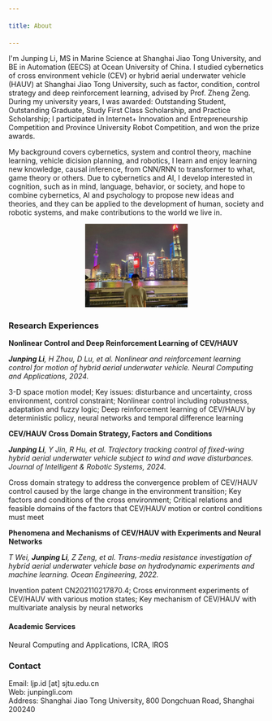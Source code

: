 ```yaml
---

title: About

---
```


I'm Junping Li, MS in Marine Science at Shanghai Jiao Tong University, and BE in Automation (EECS) at Ocean University of China. I studied cybernetics of cross environment vehicle (CEV) or hybrid aerial underwater vehicle (HAUV) at Shanghai Jiao Tong University, such as factor, condition, control strategy and deep reinforcement learning, advised by Prof. Zheng Zeng. During my university years, I was awarded: Outstanding Student, Outstanding Graduate, Study First Class Scholarship, and Practice Scholarship; I participated in Internet+ Innovation and Entrepreneurship Competition and Province University Robot Competition, and won the prize awards.

My background covers cybernetics, system and control theory, machine learning, vehicle dicision planning, and robotics, I learn and enjoy learning new knowledge, causal inference, from CNN/RNN to transformer to what, game theory or others. Due to cybernetics and AI, I develop interested in cognition, such as in mind, language, behavior, or society, and hope to combine cybernetics, AI and psychology to propose new ideas and theories, and they can be applied to the development of human, society and robotic systems, and make contributions to the world we live in.

<div align="center">
  <img src="./pic/sh.jpg" alt=" " style="width: 40%; height: auto;">
</div>

### Research Experiences

**Nonlinear Control and Deep Reinforcement Learning of CEV/HAUV**<br>

***Junping Li**, H Zhou, D Lu, et al. Nonlinear and reinforcement learning control for motion of hybrid aerial underwater vehicle. Neural Computing and Applications, 2024.*

3-D space motion model; Key issues: disturbance and uncertainty, cross environment, control constraint; Nonlinear control including robustness, adaptation and fuzzy logic; Deep reinforcement learning of CEV/HAUV by deterministic policy, neural networks and temporal difference learning

**CEV/HAUV Cross Domain Strategy, Factors and Conditions**

***Junping Li**, Y Jin, R Hu, et al. Trajectory tracking control of fixed-wing hybrid aerial underwater vehicle subject to wind and wave disturbances. Journal of Intelligent & Robotic Systems, 2024.*

Cross domain strategy to address the convergence problem of CEV/HAUV control caused by the large change in the environment transition; Key factors and conditions of the cross environment; Critical relations and feasible domains of the factors that CEV/HAUV motion or control conditions must meet

**Phenomena and Mechanisms of CEV/HAUV with Experiments and Neural Networks**

*T Wei, **Junping Li**, Z Zeng, et al. Trans-media resistance investigation of hybrid aerial underwater vehicle base on hydrodynamic experiments and machine learning. Ocean Engineering, 2022.*

Invention patent CN202110217870.4; Cross environment experiments of CEV/HAUV with various motion states; Key mechanism of CEV/HAUV with multivariate analysis by neural networks

#### Academic Services

Neural Computing and Applications, ICRA, IROS

### Contact
Email: ljp.id [at] sjtu.edu.cn <br>
Web: junpingli.com <br>
Address: Shanghai Jiao Tong University, 800 Dongchuan Road, Shanghai 200240





<!--
<script>document.title = "J L";</script>
-->

<!--
<script>document.querySelector('h1').innerHTML = 'J L';</script>
-->




